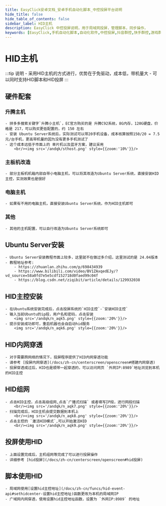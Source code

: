 ```yaml
---
title: EasyClick安卓文档_安卓手机自动化脚本_中控投屏平台说明
hide_title: false
hide_table_of_contents: false
sidebar_label: HID主机
description: EasyClick 中控投屏说明，用于局域网投屏，管理脚本，同步操作，
keywords: [EasyClick,手机自动化脚本,自动化软件,中控投屏,抖音群控,快手群控,游戏群控]
---
```


# HID主机

:::tip 说明
    - 采用HID主机的方式进行，优势在于免驱动，成本低，带机量大
    - 可以同时支持HID脚本和HID投屏
:::
## 硬件配套
### 升腾主机
    - 拼多多搜索关键字`升腾小主机`，EC官方购买的是 升腾C92系统，8G内存，120G硬盘，价格是 217，可以购买更低配置的，约 150 左右
    - 安装 Ubuntu Server系统后，实际测试可以带20手机设备，成本核算按照150/20 = 7.5元/台手机，更高带机量的因为没有更多手机测试了
    - 这个成本远低于市面上的 单片机以及蓝牙方案，建议采用
        <br/><img src='/andqk/sthost.png' style={{zoom:'10%'}}/>
### 主板机改造
    - 部分主板机机箱内部自带小电脑主机，可以将其改造为Ubuntu Server系统，直接安装HID主控，实测效果也是很好
### 电脑主机
    - 如果有不用的电脑主机，直接安装Ubuntu Server系统，作为HID主机即可
### 其他
    - 其他的主机配置，可以自行改造为Ubuntu Server系统即可
## Ubuntu Server安装
    - Ubuntu Server安装教程市面上较多，这里就不在做过多介绍，这里测试的是 24.04版本
    - 教程地址参考:
        - https://zhuanlan.zhihu.com/p/698434939
        - https://www.bilibili.com/video/BV1ZAxqedEJy/?vd_source=58a0fd7e5e5cdf152718d0faed99c04f
        - https://blog.csdn.net/ziqibit/article/details/129932038
## HID主控安装
    - 在Ubuntu系统安装完成后，点击投屏系统的`HID主控`-`安装HID主控`
    - 输入当前Ubuntu的ip段，用户名和密码，点击安装
        <img src='/andqk/n_aqk5.png' style={{zoom:'20%'}}/>
    - 提示安装成功即可，重启机器也会自启动hid服务
        <img src='/andqk/n_aqk6.png' style={{zoom:'20%'}}/>  
## HID内网穿透
    - 对于需要跨网络的情况下，投屏程序提供了HID内网穿透功能
    - 请参考 [投屏内网穿透](/docs/zh-cn/centerscreen/openscreen#搭建内网穿透)
    - 投屏穿透成过后，HID也是顺带一起穿透的，可以访问网页 `外网IP:8989`地址浏览到本机的HID主控

## HID组网
    - 点击HID主控，点击高级组网,点击`广播式扫描` 或者填写IP段，进行网段扫描
        <br/><img src='/andqk/n_aqk7.png' style={{zoom:'20%'}}/>
    - 扫描完成后，HID主机会提交数据到本机上
        <br/><img src='/andqk/n_aqk8.png' style={{zoom:'20%'}}/>
    - 点击主控的 `激活HID模式`,可以开始激活HID
        <br/><img src='/andqk/n_aqk9.png' style={{zoom:'20%'}}/>
## 投屏使用HID
    - 上面设置完成后，主机组网等完成了可以进行投屏操作
    - 详细参考 [hid投屏](/docs/zh-cn/centerscreen/openscreen#hid投屏)
## 脚本使用HID
    - 局域网使用[设置hid主控地址](/docs/zh-cn/funcs/hid-event-api#sethidcenter-设置hid主控地址)函数更改为本机的局域网IP
    - 广域网内网穿透，使用设置hid主控地址函数，设置为 `外网IP:8989` 的地址
    

